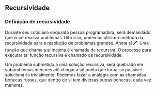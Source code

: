 ## Recursividade

### Definição de recursividade

Durante seu cotidiano enquanto pessoa programadora, será demandado que você resolva problemas. Dito isso, podemos utilizar o método da recursividade para a resolução de problemas grandes.
Anota aí 🖊: Uma função que chama a si mesma é chamada de recursiva. O processo para executar tal função recursiva é chamado de recursividade.

Um problema submetido a uma solução recursiva, será quebrado em subproblemas menores até chegar a tal ponto que torna-se possível solucioná-lo trivialmente. Podemos fazer a analogia com as chamadas bonecas russas, que dentro de si tem diversas outras bonecas, cada vez menores.
